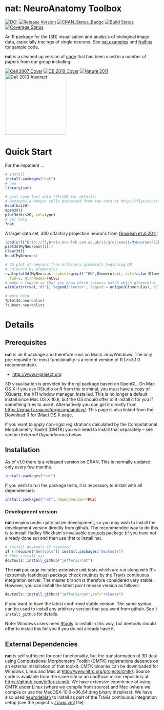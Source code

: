 # nat: NeuroAnatomy Toolbox
[![DOI](https://img.shields.io/badge/doi-10.5281%2Fzenodo.10171-blue.svg)](http://dx.doi.org/10.5281/zenodo.10171) 
[![Release Version](https://img.shields.io/github/release/jefferis/nat.svg)](https://github.com/jefferis/nat/releases/latest) 
[![CRAN_Status_Badge](http://www.r-pkg.org/badges/version/nat)](http://cran.r-project.org/web/packages/nat) 
[![Build Status](https://travis-ci.org/jefferis/nat.svg?branch=master)](https://travis-ci.org/jefferis/nat) 
[![Coverage Status](https://coveralls.io/repos/jefferis/nat/badge.svg?branch=master)](https://coveralls.io/r/jefferis/nat?branch=master)

An R package for the (3D) visualisation and analysis of biological image data, especially tracings of
single neurons. See [nat.examples](https://github.com/jefferis/nat.examples) and [frulhns](https://github.com/jefferis/frulhns) for sample code.

**nat** is a cleaned up version of [code](https://github.com/jefferis/AnalysisSuite) that has been used in a number of papers from our group including:

[![Cell 2007 Cover](http://www.cell.com/cms/attachment/602399/4753939/cov200h.gif "Olfactory Projection Neuron Mapping")](http://dx.doi.org/10.1016/j.cell.2007.01.040)
[![CB 2010 Cover](http://www.cell.com/cms/attachment/612001/4900537/cov200h.gif "fruitless Circuit Mapping")](http://dx.doi.org/10.1016/j.cub.2010.07.045)
[![Nature 2011](http://www.nature.com/nature/journal/v478/n7368/carousel/nature10428-f4.2.jpg "Food and Pheromone Integration")](http://dx.doi.org/10.1038/nature10428)
[<img src="http://www2.mrc-lmb.cam.ac.uk/wordpress/wp-content/uploads/Switch-altered_jefferis.jpg" alt="Cell 2013 Abstract" style="height: 200px;"/>](http://dx.doi.org/10.1016/j.cell.2013.11.025)

Quick Start
===========

For the impatient ...

```r
# install
install.packages("nat")
# use
library(nat)

# plot some test data (?kcs20 for details)
# Drosophila Kenyon cells processed from raw data at http://flycircuit.tw
head(kcs20)
open3d()
plot3d(kcs20, col=type)
# get help
?nat
```

A larger data set, 300 olfactory projection neurons from [Grosjean et al 2011](http://flybrain.mrc-lmb.cam.ac.uk/dokuwiki/doku.php?id=si:grosjean_and_silbering_2011):

```r
load(url("http://flybrain.mrc-lmb.cam.ac.uk/si/grosjean11/MyNeuronsFCIR.rda"))
plot3d(MyNeurons[[1]])
clear3d()
head(MyNeurons)

# 3d plot of neurons from olfactory glomeruli beginning DM
# coloured by glomerulus
rval=plot3d(MyNeurons, subset=grepl("^DM",Glomerulus), col=factor(Glomerulus),
  lwd=2, WithNodes=FALSE)
# make a legend so that you know which colours match which glomerulus
with(attr(rval,'df'), legend('center', legend = unique(Glomerulus), fill=unique(col)))

# more help
?plot3d.neuronlist
?subset.neuronlist
```

# Details
## Prerequisites
**nat** is an R package and therefore runs on Mac/Linux/Windows. The only pre-requisite for most functionality is a recent version of R (>=3.1.0 recommended).

* http://www.r-project.org

3D visualisation is provided by the rgl package based on OpenGL. On Mac OS X if 
you use RStudio or R from the terminal, you must have a copy of XQuartz, the X11
window manager, installed. This is no longer a default install since Mac OS X 
10.8, but the OS should offer to it install it for you if something tries to use
it. Alternatively you can get it directly from 
https://xquartz.macosforge.org/landing/. This page is also linked from the 
[Download R for (Mac) OS X](http://cran.r-project.org/bin/macosx/) page.

If you want to apply non-rigid registrations calculated by the Computational Morphometry Toolkit (CMTK) you will need to install that separately – see section *External Dependencies* below. 

## Installation
As of v1.0 there is a released version on CRAN. This is normally updated only
every few months.

```r
install.packages("nat")
```

If you wish to run the package tests, it is necessary to install with all dependencies:

```r
install.packages("nat", dependencies=TRUE)
```

### Development version
**nat** remains under quite active development, so you may wish to install the
development version directly from github. The recommended way to do this is to
install Hadley Wickham's invaluable [devtools](http://CRAN.R-project.org/package=devtools)
package (if you have not already done so) and then use that to install nat.

```r
# install devtools if required
if (!require("devtools")) install.packages("devtools")
# then install nat
devtools::install_github("jefferis/nat")
```

The **nat** package includes extensive unit tests which are run along with R's
(extremely fastidious) package check routines by the [Travis](http://travis-ci.org/jefferis/nat)
continuous integration server. The master branch is therefore considered very stable.
However, you can install the latest point release version as follows:

```r
devtools::install_github("jefferis/nat",ref="release")
```
if you want to have the latest confirmed stable version. The same syntax can
be used to install any arbitrary version that you want from github. See `?install_github`
for details.

Note: Windows users need [Rtools](http://www.murdoch-sutherland.com/Rtools/) to
install in this way, but devtools should offer to install this for you if you
do not already have it.

## External Dependencies
**nat** is self sufficient for core functionality, but the transformation of 3D
data using Computational Morphometry Toolkit (CMTK) registrations depends on an
external installation of that toolkit. CMTK binaries can be downloaded for
Windows, Linux and Mac at <http://www.nitrc.org/projects/cmtk/>. Source code is 
available from the same site or an unofficial mirror repository at 
<https://github.com/jefferis/cmtk>. We have extensive experience of using CMTK
under Linux (where we compile from source) and Mac (where we compile or use the
MacOSX-10.6-x86_64.dmg binary installers). We have also used 
[neurodebian](http://neuro.debian.net/pkgs/cmtk.html) to install as part of the
Travis continuous integration setup (see the project's [.travis.yml](https://github.com/jefferis/nat/blob/master/.travis.yml) file).
